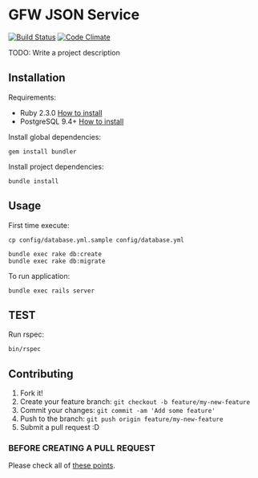 # GFW JSON Service

[![Build Status](https://travis-ci.org/gfw-api/gfw-json-adapter.svg?branch=master)](https://travis-ci.org/gfw-api/gfw-json-adapter) [![Code Climate](https://codeclimate.com/github/gfw-api/gfw-json-adapter/badges/gpa.svg)](https://codeclimate.com/github/gfw-api/gfw-json-adapter)

TODO: Write a project description

## Installation

Requirements:

* Ruby 2.3.0 [How to install](https://gorails.com/setup/osx/10.10-yosemite)
* PostgreSQL 9.4+ [How to install](http://exponential.io/blog/2015/02/21/install-postgresql-on-mac-os-x-via-brew/)

Install global dependencies:

    gem install bundler

Install project dependencies:

    bundle install

## Usage

First time execute:

    cp config/database.yml.sample config/database.yml

    bundle exec rake db:create
    bundle exec rake db:migrate

To run application:

    bundle exec rails server

## TEST

  Run rspec:

    bin/rspec

## Contributing

1. Fork it!
2. Create your feature branch: `git checkout -b feature/my-new-feature`
3. Commit your changes: `git commit -am 'Add some feature'`
4. Push to the branch: `git push origin feature/my-new-feature`
5. Submit a pull request :D

### BEFORE CREATING A PULL REQUEST

  Please check all of [these points](https://github.com/gfw-api/gfw-json-adapter/blob/master/CONTRIBUTING.md).

